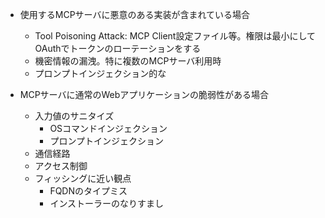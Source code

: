 
- 使用するMCPサーバに悪意のある実装が含まれている場合
  - Tool Poisoning Attack: MCP Client設定ファイル等。権限は最小にしてOAuthでトークンのローテーションをする
  - 機密情報の漏洩。特に複数のMCPサーバ利用時
  - プロンプトインジェクション的な

- MCPサーバに通常のWebアプリケーションの脆弱性がある場合
  - 入力値のサニタイズ
    - OSコマンドインジェクション
    - プロンプトインジェクション
  - 通信経路
  - アクセス制御
  - フィッシングに近い観点
    - FQDNのタイプミス
    - インストーラーのなりすまし
